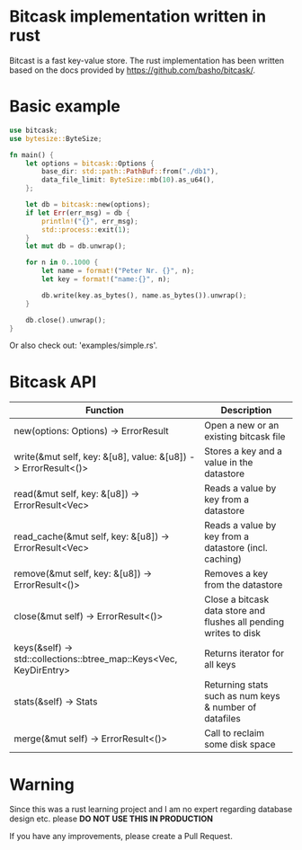 # Bitcask implementation written in rust

Bitcast is a fast key-value store. The rust implementation has been written based on the docs provided by 
https://github.com/basho/bitcask/.

# Basic example

```rust
use bitcask;
use bytesize::ByteSize;

fn main() {
    let options = bitcask::Options {
        base_dir: std::path::PathBuf::from("./db1"),
        data_file_limit: ByteSize::mb(10).as_u64(),
    };

    let db = bitcask::new(options);
    if let Err(err_msg) = db {
        println!("{}", err_msg);
        std::process::exit(1);
    }
    let mut db = db.unwrap();

    for n in 0..1000 {
        let name = format!("Peter Nr. {}", n);
        let key = format!("name:{}", n);

        db.write(key.as_bytes(), name.as_bytes()).unwrap();
    }

    db.close().unwrap();
}
```
Or also check out: 'examples/simple.rs'.

# Bitcask API

| Function                                                      | Description                                            |
|---------------------------------------------------------------|--------------------------------------------------------|
| new(options: Options) -> ErrorResult<Database>                | Open a new or an existing bitcask file                 |
| write(&mut self, key: &[u8], value: &[u8]) -> ErrorResult<()> | Stores a key and a value in the datastore              |
| read(&mut self, key: &[u8]) -> ErrorResult<Vec<u8>>           | Reads a value by key from a datastore                  |
| read_cache(&mut self, key: &[u8]) -> ErrorResult<Vec<u8>>     | Reads a value by key from a datastore (incl. caching)  |
| remove(&mut self, key: &[u8]) -> ErrorResult<()>              | Removes a key from the datastore                       |
| close(&mut self) -> ErrorResult<()>                           | Close a bitcask data store and flushes all pending writes to disk |
| keys(&self) -> std::collections::btree_map::Keys<Vec<u8>, KeyDirEntry> | Returns iterator for all keys  |
| stats(&self) -> Stats                                         | Returning stats such as num keys & number of datafiles |
| merge(&mut self) -> ErrorResult<()>                           | Call to reclaim some disk space                        |

# Warning
Since this was a rust learning project and I am no expert regarding database design etc. 
please **DO NOT USE THIS IN PRODUCTION**


If you have any improvements, please create a Pull Request.